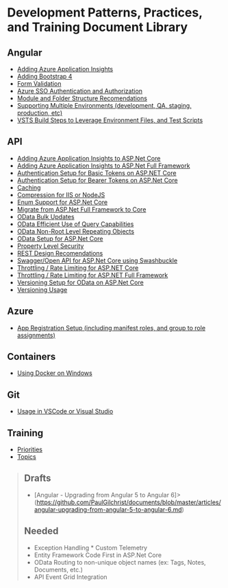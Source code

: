 # Development Patterns, Practices, and Training Document Library

## Angular

* [Adding Azure Application Insights](https://github.com/PaulGilchrist/documents/blob/master/articles/angular/angular-adding-azure-app-insights.md)
* [Adding Bootstrap 4](https://github.com/PaulGilchrist/documents/blob/master/articles/angular/angular-adding-bootstrap-4.md)
* [Form Validation](https://github.com/PaulGilchrist/documents/blob/master/articles/angular/angular-form-validation.md)
* [Azure SSO Authentication and Authorization](https://github.com/PaulGilchrist/documents/blob/master/articles/angular/angular-azure-sso-authentication-and-authorization.md)
* [Module and Folder Structure Recomendations](https://github.com/PaulGilchrist/documents/blob/master/articles/angular/angular-module-and-folder-structure-recomendations.md)
* [Supporting Multiple Environments (development, QA, staging, production, etc)](https://github.com/PaulGilchrist/documents/blob/master/articles/angular/angular-supporting-multiple-environments.md)
* [VSTS Build Steps to Leverage Environment Files, and Test Scripts](https://github.com/PaulGilchrist/documents/blob/master/articles/angular/angular-vsts-build-steps.md)

## API

* [Adding Azure Application Insights to ASP.Net Core](https://github.com/PaulGilchrist/documents/blob/master/articles/api/api-adding-azure-app-insights-to-dot-net-core.md)
* [Adding Azure Application Insights to ASP.Net Full Framework](https://github.com/PaulGilchrist/documents/blob/master/articles/api/api-adding-azure-app-insights-to-dot-net-full.md)
* [Authentication Setup for Basic Tokens on ASP.NET Core](https://github.com/PaulGilchrist/documents/blob/master/articles/api/api-authentication-setup-for-basic-tokens-on-asp-net-core.md)
* [Authentication Setup for Bearer Tokens on ASP.Net Core](https://github.com/PaulGilchrist/documents/blob/master/articles/api/api-authentication-setup-for-bearer-tokens-on-asp-net-core.md)
* [Caching](https://github.com/PaulGilchrist/documents/blob/master/articles/api/api-caching.md)
* [Compression for IIS or NodeJS](https://github.com/PaulGilchrist/documents/blob/master/articles/api/api-compression-for-iis-or-nodejs.md)
* [Enum Support for ASP.Net Core](https://github.com/PaulGilchrist/documents/blob/master/articles/api/api-enum-support-for-dot-net-core.md)
* [Migrate from ASP.Net Full Framework to Core](https://github.com/PaulGilchrist/documents/blob/master/articles/api/api-migrate-frameworks-full-to-core.md)
* [OData Bulk Updates](https://github.com/PaulGilchrist/documents/blob/master/articles/api/api-odata-bulk-updates.md)
* [OData Efficient Use of Query Capabilities](https://github.com/PaulGilchrist/documents/blob/master/articles/api/api-odata-efficient-use-of-query-capabilities.md)
* [OData Non-Root Level Repeating Objects](https://github.com/PaulGilchrist/documents/blob/master/articles/api/api-odata-non-root-level-repeating-objects.md)
* [OData Setup for ASP.Net Core](https://github.com/PaulGilchrist/documents/blob/master/articles/api/api-odata-setup-for-dot-net-core.md)
* [Property Level Security](https://github.com/PaulGilchrist/documents/blob/master/articles/api/api-property-level-security.md)
* [REST Design Recomendations](https://github.com/PaulGilchrist/documents/blob/master/articles/api/api-rest-design-recommendations.md)
* [Swagger/Open API for ASP.Net Core using Swashbuckle](https://github.com/PaulGilchrist/documents/blob/master/articles/api/api-swagger-openapi-for-asp-net-core-using-swashbuckle.md)
* [Throttling / Rate Limiting for ASP.NET Core](https://github.com/PaulGilchrist/documents/blob/master/articles/api/api-throttling-rate-limiting-for-asp-net-core.md)
* [Throttling / Rate Limiting for ASP.NET Full Framework](https://github.com/PaulGilchrist/documents/blob/master/articles/api/api-throttling-rate-limiting-for-asp-net-full-framework.md)
* [Versioning Setup for OData on ASP.Net Core](https://github.com/PaulGilchrist/documents/blob/master/articles/api/api-odata-versioning-setup-for-asp-net-core.md)
* [Versioning Usage](https://github.com/PaulGilchrist/documents/blob/master/articles/api/api-versioning-usage.md)

## Azure

* [App Registration Setup (including manifest roles, and group to role assignments)](https://github.com/PaulGilchrist/documents/blob/master/articles/azure/azure-app-registration-setup.md)

## Containers

* [Using Docker on Windows](https://github.com/PaulGilchrist/documents/blob/master/articles/containers/docker-on-windows.md)

## Git

* [Usage in VSCode or Visual Studio](https://github.com/PaulGilchrist/documents/blob/master/articles/git/git-usage-in-vscode-or-visual-studio/git-usage-in-vscode-or-visual-studio.md)

## Training

* [Priorities](https://github.com/PaulGilchrist/documents/blob/master/articles/training/training-priorities.md)
* [Topics](https://github.com/PaulGilchrist/documents/blob/master/articles/training/training-topics.md)

>## Drafts
>
>* [Angular - Upgrading from Angular 5 to Angular 6]>(https://github.com/PaulGilchrist/documents/blob/master/articles/angular-upgrading-from-angular-5-to-angular-6.md)
>
>## Needed
>
> * Exception Handling * Custom Telemetry
> * Entity Framework Code First in ASP.Net Core
> * OData Routing to non-unique object names (ex: Tags, Notes, Documents, etc.)
> * API Event Grid Integration
